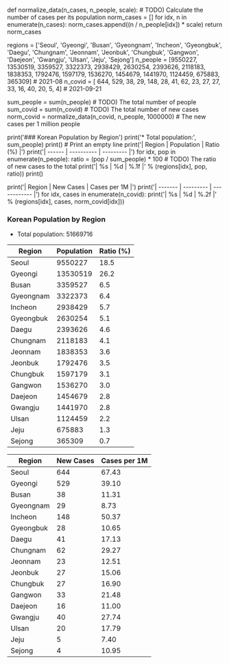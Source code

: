 def normalize_data(n_cases, n_people, scale):
    # TODO) Calculate the number of cases per its population
    norm_cases = []
    for idx, n in enumerate(n_cases):
        norm_cases.append((n / n_people[idx]) * scale)
    return norm_cases

regions  = ['Seoul', 'Gyeongi', 'Busan', 'Gyeongnam', 'Incheon', 'Gyeongbuk', 'Daegu', 'Chungnam', 'Jeonnam', 'Jeonbuk', 'Chungbuk', 'Gangwon', 'Daejeon', 'Gwangju', 'Ulsan', 'Jeju', 'Sejong']
n_people = [9550227,  13530519, 3359527,     3322373,   2938429,     2630254, 2393626,    2118183,   1838353,   1792476,    1597179,   1536270,   1454679,   1441970, 1124459, 675883,   365309] # 2021-08
n_covid  = [    644,       529,      38,          29,       148,          28,      41,         62,        23,        27,         27,        33,        16,        40,      20,      5,        4] # 2021-09-21

sum_people = sum(n_people) # TODO) The total number of people
sum_covid = sum(n_covid) # TODO) The total number of new cases
norm_covid = normalize_data(n_covid, n_people, 1000000) # The new cases per 1 million people

print('### Korean Population by Region')
print('* Total population:', sum_people)
print() # Print an empty line
print('| Region | Population | Ratio (%) |')
print('| ------ | ---------- | --------- |')
for idx, pop in enumerate(n_people):
    ratio = (pop / sum_people) * 100 # TODO) The ratio of new cases to the total
    print('| %s | %d | %.1f |' % (regions[idx], pop, ratio))
print()

print('| Region  | New Cases | Cases per 1M |')
print('| ------- | --------- | ------------ |')
for idx, cases in enumerate(n_covid):
    print('| %s | %d | %.2f |' % (regions[idx], cases, norm_covid[idx]))



### Korean Population by Region
* Total population: 51669716

| Region | Population | Ratio (%) |
| ------ | ---------- | --------- |
| Seoul | 9550227 | 18.5 |
| Gyeongi | 13530519 | 26.2 |
| Busan | 3359527 | 6.5 |
| Gyeongnam | 3322373 | 6.4 |
| Incheon | 2938429 | 5.7 |
| Gyeongbuk | 2630254 | 5.1 |
| Daegu | 2393626 | 4.6 |
| Chungnam | 2118183 | 4.1 |
| Jeonnam | 1838353 | 3.6 |
| Jeonbuk | 1792476 | 3.5 |
| Chungbuk | 1597179 | 3.1 |
| Gangwon | 1536270 | 3.0 |
| Daejeon | 1454679 | 2.8 |
| Gwangju | 1441970 | 2.8 |
| Ulsan | 1124459 | 2.2 |
| Jeju | 675883 | 1.3 |
| Sejong | 365309 | 0.7 |

| Region  | New Cases | Cases per 1M |
| ------- | --------- | ------------ |
| Seoul | 644 | 67.43 |
| Gyeongi | 529 | 39.10 |
| Busan | 38 | 11.31 |
| Gyeongnam | 29 | 8.73 |
| Incheon | 148 | 50.37 |
| Gyeongbuk | 28 | 10.65 |
| Daegu | 41 | 17.13 |
| Chungnam | 62 | 29.27 |
| Jeonnam | 23 | 12.51 |
| Jeonbuk | 27 | 15.06 |
| Chungbuk | 27 | 16.90 |
| Gangwon | 33 | 21.48 |
| Daejeon | 16 | 11.00 |
| Gwangju | 40 | 27.74 |
| Ulsan | 20 | 17.79 |
| Jeju | 5 | 7.40 |
| Sejong | 4 | 10.95 |
